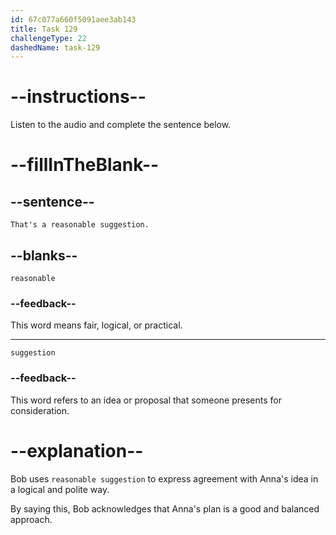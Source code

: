 ```yaml
---
id: 67c077a660f5091aee3ab143
title: Task 129
challengeType: 22
dashedName: task-129
---
```


<!-- (Audio) Bob: That's a reasonable suggestion. -->

# --instructions--

Listen to the audio and complete the sentence below.

# --fillInTheBlank--

## --sentence--

`That's a reasonable suggestion.`

## --blanks--

`reasonable`

### --feedback--

This word means fair, logical, or practical.

---

`suggestion`

### --feedback--

This word refers to an idea or proposal that someone presents for consideration.

# --explanation--

Bob uses `reasonable suggestion` to express agreement with Anna's idea in a logical and polite way.

By saying this, Bob acknowledges that Anna's plan is a good and balanced approach.

